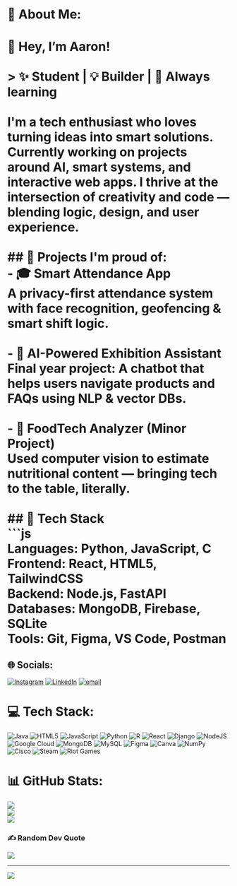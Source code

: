 # 💫 About Me:
# 👋 Hey, I’m Aaron!<br><br>> ✨ Student | 💡 Builder | 🚀 Always learning<br><br>I'm a tech enthusiast who loves turning ideas into smart solutions. Currently working on projects around **AI**, **smart systems**, and **interactive web apps**. I thrive at the intersection of creativity and code — blending logic, design, and user experience.<br><br>## 🔧 Projects I'm proud of:<br>- 🎓 **Smart Attendance App**  <br>  A privacy-first attendance system with face recognition, geofencing & smart shift logic.<br><br>- 🤖 **AI-Powered Exhibition Assistant**  <br>  Final year project: A chatbot that helps users navigate products and FAQs using NLP & vector DBs.<br><br>- 🌱 **FoodTech Analyzer (Minor Project)**  <br>  Used computer vision to estimate nutritional content — bringing tech to the table, literally.<br><br>## 🚀 Tech Stack<br>```js<br>Languages: Python, JavaScript, C  <br>Frontend: React, HTML5, TailwindCSS  <br>Backend: Node.js, FastAPI  <br>Databases: MongoDB, Firebase, SQLite  <br>Tools: Git, Figma, VS Code, Postman<br>


## 🌐 Socials:
[![Instagram](https://img.shields.io/badge/Instagram-%23E4405F.svg?logo=Instagram&logoColor=white)](https://instagram.com/aarox.1) [![LinkedIn](https://img.shields.io/badge/LinkedIn-%230077B5.svg?logo=linkedin&logoColor=white)](https://linkedin.com/in/www.linkedin.com/in/aaron-jacob-sunil) [![email](https://img.shields.io/badge/Email-D14836?logo=gmail&logoColor=white)](mailto:aaronjacobsunil2004@gmail.com) 

# 💻 Tech Stack:
![Java](https://img.shields.io/badge/java-%23ED8B00.svg?style=for-the-badge&logo=openjdk&logoColor=white) ![HTML5](https://img.shields.io/badge/html5-%23E34F26.svg?style=for-the-badge&logo=html5&logoColor=white) ![JavaScript](https://img.shields.io/badge/javascript-%23323330.svg?style=for-the-badge&logo=javascript&logoColor=%23F7DF1E) ![Python](https://img.shields.io/badge/python-3670A0?style=for-the-badge&logo=python&logoColor=ffdd54) ![R](https://img.shields.io/badge/r-%23276DC3.svg?style=for-the-badge&logo=r&logoColor=white) ![React](https://img.shields.io/badge/react-%2320232a.svg?style=for-the-badge&logo=react&logoColor=%2361DAFB) ![Django](https://img.shields.io/badge/django-%23092E20.svg?style=for-the-badge&logo=django&logoColor=white) ![NodeJS](https://img.shields.io/badge/node.js-6DA55F?style=for-the-badge&logo=node.js&logoColor=white) ![Google Cloud](https://img.shields.io/badge/GoogleCloud-%234285F4.svg?style=for-the-badge&logo=google-cloud&logoColor=white) ![MongoDB](https://img.shields.io/badge/MongoDB-%234ea94b.svg?style=for-the-badge&logo=mongodb&logoColor=white) ![MySQL](https://img.shields.io/badge/mysql-4479A1.svg?style=for-the-badge&logo=mysql&logoColor=white) ![Figma](https://img.shields.io/badge/figma-%23F24E1E.svg?style=for-the-badge&logo=figma&logoColor=white) ![Canva](https://img.shields.io/badge/Canva-%2300C4CC.svg?style=for-the-badge&logo=Canva&logoColor=white) ![NumPy](https://img.shields.io/badge/numpy-%23013243.svg?style=for-the-badge&logo=numpy&logoColor=white) ![Cisco](https://img.shields.io/badge/cisco-%23049fd9.svg?style=for-the-badge&logo=cisco&logoColor=black) ![Steam](https://img.shields.io/badge/steam-%23000000.svg?style=for-the-badge&logo=steam&logoColor=white) ![Riot Games](https://img.shields.io/badge/riotgames-D32936.svg?style=for-the-badge&logo=riotgames&logoColor=white)
# 📊 GitHub Stats:
![](https://github-readme-stats.vercel.app/api?username=4aruu&theme=gotham&hide_border=true&include_all_commits=true&count_private=true)<br/>
![](https://nirzak-streak-stats.vercel.app/?user=4aruu&theme=gotham&hide_border=true)<br/>
![](https://github-readme-stats.vercel.app/api/top-langs/?username=4aruu&theme=gotham&hide_border=true&include_all_commits=true&count_private=true&layout=compact)

### ✍️ Random Dev Quote
![](https://quotes-github-readme.vercel.app/api?type=horizontal&theme=radical)

---
[![](https://visitcount.itsvg.in/api?id=4aruu&icon=6&color=2)](https://visitcount.itsvg.in)

<!-- Proudly created with GPRM ( https://gprm.itsvg.in ) -->
